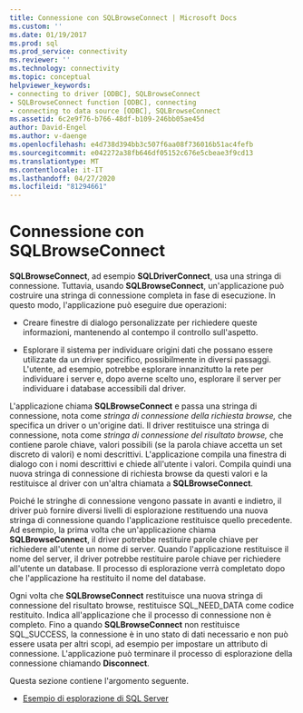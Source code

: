 ```yaml
---
title: Connessione con SQLBrowseConnect | Microsoft Docs
ms.custom: ''
ms.date: 01/19/2017
ms.prod: sql
ms.prod_service: connectivity
ms.reviewer: ''
ms.technology: connectivity
ms.topic: conceptual
helpviewer_keywords:
- connecting to driver [ODBC], SQLBrowseConnect
- SQLBrowseConnect function [ODBC], connecting
- connecting to data source [ODBC], SQLBrowseConnect
ms.assetid: 6c2e9f76-b766-48df-b109-246bb05ae45d
author: David-Engel
ms.author: v-daenge
ms.openlocfilehash: e4d738d394bb3c507f6aa08f736016b51ac4fefb
ms.sourcegitcommit: e042272a38fb646df05152c676e5cbeae3f9cd13
ms.translationtype: MT
ms.contentlocale: it-IT
ms.lasthandoff: 04/27/2020
ms.locfileid: "81294661"
---
```

# <a name="connecting-with-sqlbrowseconnect"></a>Connessione con SQLBrowseConnect
**SQLBrowseConnect**, ad esempio **SQLDriverConnect**, usa una stringa di connessione. Tuttavia, usando **SQLBrowseConnect**, un'applicazione può costruire una stringa di connessione completa in fase di esecuzione. In questo modo, l'applicazione può eseguire due operazioni:  
  
-   Creare finestre di dialogo personalizzate per richiedere queste informazioni, mantenendo al contempo il controllo sull'aspetto.  
  
-   Esplorare il sistema per individuare origini dati che possano essere utilizzate da un driver specifico, possibilmente in diversi passaggi. L'utente, ad esempio, potrebbe esplorare innanzitutto la rete per individuare i server e, dopo averne scelto uno, esplorare il server per individuare i database accessibili dal driver.  
  
 L'applicazione chiama **SQLBrowseConnect** e passa una stringa di connessione, nota come *stringa di connessione della richiesta browse,* che specifica un driver o un'origine dati. Il driver restituisce una stringa di connessione, nota come *stringa di connessione del risultato browse,* che contiene parole chiave, valori possibili (se la parola chiave accetta un set discreto di valori) e nomi descrittivi. L'applicazione compila una finestra di dialogo con i nomi descrittivi e chiede all'utente i valori. Compila quindi una nuova stringa di connessione di richiesta browse da questi valori e la restituisce al driver con un'altra chiamata a **SQLBrowseConnect**.  
  
 Poiché le stringhe di connessione vengono passate in avanti e indietro, il driver può fornire diversi livelli di esplorazione restituendo una nuova stringa di connessione quando l'applicazione restituisce quello precedente. Ad esempio, la prima volta che un'applicazione chiama **SQLBrowseConnect**, il driver potrebbe restituire parole chiave per richiedere all'utente un nome di server. Quando l'applicazione restituisce il nome del server, il driver potrebbe restituire parole chiave per richiedere all'utente un database. Il processo di esplorazione verrà completato dopo che l'applicazione ha restituito il nome del database.  
  
 Ogni volta che **SQLBrowseConnect** restituisce una nuova stringa di connessione del risultato browse, restituisce SQL_NEED_DATA come codice restituito. Indica all'applicazione che il processo di connessione non è completo. Fino a quando **SQLBrowseConnect** non restituisce SQL_SUCCESS, la connessione è in uno stato di dati necessario e non può essere usata per altri scopi, ad esempio per impostare un attributo di connessione. L'applicazione può terminare il processo di esplorazione della connessione chiamando **Disconnect**.  
  
 Questa sezione contiene l'argomento seguente.  
  
-   [Esempio di esplorazione di SQL Server](../../../odbc/reference/develop-app/sql-server-browsing-example.md)

